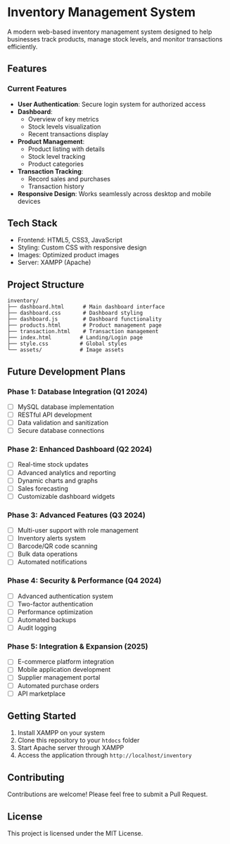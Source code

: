 # Inventory Management System

A modern web-based inventory management system designed to help businesses track products, manage stock levels, and monitor transactions efficiently.

## Features

### Current Features
- **User Authentication**: Secure login system for authorized access
- **Dashboard**: 
  - Overview of key metrics
  - Stock levels visualization
  - Recent transactions display
- **Product Management**:
  - Product listing with details
  - Stock level tracking
  - Product categories
- **Transaction Tracking**:
  - Record sales and purchases
  - Transaction history
- **Responsive Design**: Works seamlessly across desktop and mobile devices

## Tech Stack
- Frontend: HTML5, CSS3, JavaScript
- Styling: Custom CSS with responsive design
- Images: Optimized product images
- Server: XAMPP (Apache)

## Project Structure
```
inventory/
├── dashboard.html      # Main dashboard interface
├── dashboard.css       # Dashboard styling
├── dashboard.js        # Dashboard functionality
├── products.html       # Product management page
├── transaction.html    # Transaction management
├── index.html         # Landing/Login page
├── style.css          # Global styles
└── assets/            # Image assets
```

## Future Development Plans

### Phase 1: Database Integration (Q1 2024)
- [ ] MySQL database implementation
- [ ] RESTful API development
- [ ] Data validation and sanitization
- [ ] Secure database connections

### Phase 2: Enhanced Dashboard (Q2 2024)
- [ ] Real-time stock updates
- [ ] Advanced analytics and reporting
- [ ] Dynamic charts and graphs
- [ ] Sales forecasting
- [ ] Customizable dashboard widgets

### Phase 3: Advanced Features (Q3 2024)
- [ ] Multi-user support with role management
- [ ] Inventory alerts system
- [ ] Barcode/QR code scanning
- [ ] Bulk data operations
- [ ] Automated notifications

### Phase 4: Security & Performance (Q4 2024)
- [ ] Advanced authentication system
- [ ] Two-factor authentication
- [ ] Performance optimization
- [ ] Automated backups
- [ ] Audit logging

### Phase 5: Integration & Expansion (2025)
- [ ] E-commerce platform integration
- [ ] Mobile application development
- [ ] Supplier management portal
- [ ] Automated purchase orders
- [ ] API marketplace

## Getting Started

1. Install XAMPP on your system
2. Clone this repository to your `htdocs` folder
3. Start Apache server through XAMPP
4. Access the application through `http://localhost/inventory`

## Contributing
Contributions are welcome! Please feel free to submit a Pull Request.

## License
This project is licensed under the MIT License.
